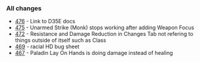 ### All changes
- [476](https://github.com/Rughalt/D35E/issues/476) - Link to D35E docs 
- [475](https://github.com/Rughalt/D35E/issues/475) - Unarmed Strike (Monk) stops working after adding Weapon Focus 
- [472](https://github.com/Rughalt/D35E/issues/472) - Resistance and Damage Reduction in Changes Tab not refering to things outside of itself such as Class 
- [469](https://github.com/Rughalt/D35E/issues/469) - racial HD bug sheet 
- [467](https://github.com/Rughalt/D35E/issues/467) - Paladin Lay On Hands is doing damage instead of healing 

